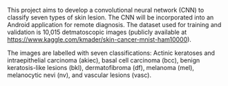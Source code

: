 This project aims to develop a convolutional neural network (CNN) to classify seven types of skin lesion. The CNN will be incorporated into an Android application for remote diagnosis. The dataset used for training and validation is 10,015 detmatoscopic images (publicly available at https://www.kaggle.com/kmader/skin-cancer-mnist-ham10000). 

The images are labelled with seven classifications: Actinic keratoses and intraepithelial carcinoma (akiec), basal cell carcinoma (bcc), benign keratosis-like lesions (bkl), dermatofibroma (df), melanoma (mel), melanocytic nevi (nv), and vascular lesions (vasc). 


